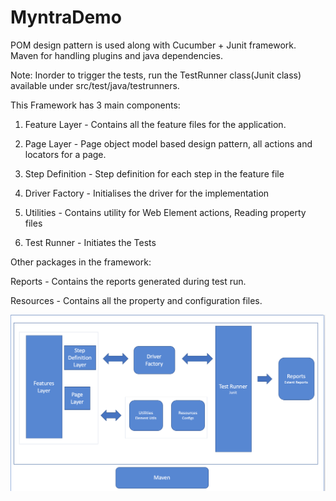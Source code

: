 # MyntraDemo
POM design pattern is used along with Cucumber + Junit framework. 
Maven for handling plugins and java dependencies.

Note: Inorder to trigger the tests, run the TestRunner class(Junit class) available under src/test/java/testrunners.

This Framework has 3 main components:

1. Feature Layer - Contains all the feature files for the application.

2. Page Layer - Page object model based design pattern, all actions and locators for a page.

3. Step Definition - Step definition for each step in the feature file

4. Driver Factory - Initialises the driver for the implementation

5. Utilities - Contains utility for Web Element actions, Reading property files

6. Test Runner - Initiates the Tests

Other packages in the framework:

Reports - Contains the reports generated during test run.

Resources - Contains all the property and configuration files.


![Framework](/overview.png)


 
